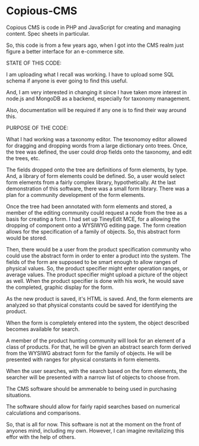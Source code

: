 Copious-CMS
===========

Copious CMS is code in PHP and JavaScript for creating and managing content. Spec sheets in particular.



So, this code is from a few years ago, when I got into the CMS realm just figure a better interface for an e-commerce site.

STATE OF THIS CODE: 

I am uploading what I recall was working. 
I have to upload some SQL schema if anyone is ever going to find this useful. 

And, I am very interested in changing it since I have taken more interest in node.js and MongoDB as a backend, especially
for taxonomy management.

Also, documentation will be required if any one is to find their way around this.

PURPOSE OF THE CODE:

What I had working was a taxonomy editor. The texonomoy editor allowed for dragging and dropping words from a large 
dictionary onto trees. Once, the tree was defined, the user could drop fields onto the taxonomy, and edit the trees, etc.

The fields dropped onto the tree are definitions of form elements, by type. And, a library of form elements could be 
defined. So, a user would select form elements from a fairly complex library, hypothetically. At the last demonstration
of this software, there was a small form library. There was a plan for a community development of the form elements.

Once the tree had been annotated with form elements and stored, a member of the editing community could request a node
from the tree as a basis for creating a form. I had set up TineyEdit MCE, for a allowing the dropping of component onto 
a WYSIWYG editing page. The form creation allows for the specification of a family of objects. So, this abstract form would be stored.

Then, there would be a user from the product specification community who could use the abstract form 
in order to enter a product into the system. The fields of the form are supposed to be smart enough to 
allow ranges of physical values. So, the product specifier might enter operation ranges, or average values.
The product specifier might upload a picture of the object as well.  When the product specifier is done with his work,
he would save the completed, graphic display for the form.

As the new product is saved, it's HTML is saved. And, the form elements are analyzed so that physical constants could be 
saved for identifying the product.

When the form is completely entered into the system, the object described becomes available for search.

A member of the product hunting community will look for an element of a class of products. 
For that, he will be given an abstract search form derived from the WYSIWG abstract form for the family of objects.
He will be presented with ranges for physical constants in form elements.

When the user searches, with the search based on the form elements, the searcher will be presented with a narrow list of objects to choose from.

The CMS software should be ammenable to being used in purchasing situations.

The software should allow for fairly rapid searches based on numerical calculations and comparisons.


So, that is all for now. This software is not at the moment on the front of anyones mind, including my own.
However, I can imagine revitalizing this effor with the help of others.




















